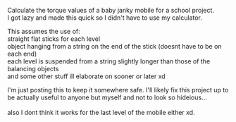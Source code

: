 Calculate the torque values of a baby janky mobile for a school project. <br>
I got lazy and made this quick so I didn't have to use my calculator.

This assumes the use of:<br>
straight flat sticks for each level<br>
object hanging from a string on the end of the stick (doesnt have to be on each end)<br>
each level is suspended from a string slightly longer than those of the balancing objects<br>
and some other stuff ill elaborate on sooner or later xd


I'm just posting this to keep it somewhere safe. I'll likely fix this project up to be actually useful to anyone but myself and not to look so hideious...<br><br>
also I dont think it works for the last level of the mobile either xd.
